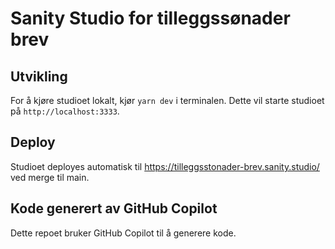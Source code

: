 # Sanity Studio for tilleggssønader brev

## Utvikling

For å kjøre studioet lokalt, kjør `yarn dev` i terminalen. Dette vil starte studioet på `http://localhost:3333`.

## Deploy

Studioet deployes automatisk til https://tilleggsstonader-brev.sanity.studio/ ved merge til main.

## Kode generert av GitHub Copilot

Dette repoet bruker GitHub Copilot til å generere kode.